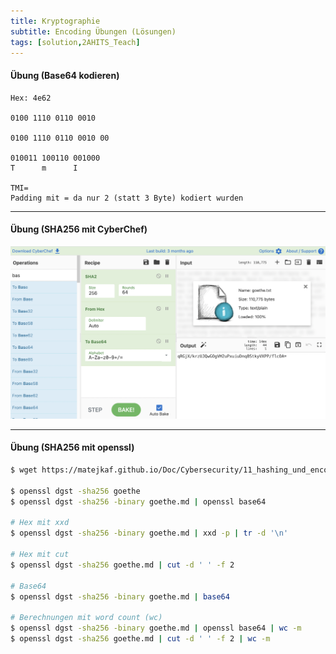 ```yaml
---
title: Kryptographie
subtitle: Encoding Übungen (Lösungen)
tags: [solution,2AHITS_Teach]
---
```




#### Übung (Base64 kodieren)

```
Hex: 4e62

0100 1110 0110 0010

0100 1110 0110 0010 00

010011 100110 001000
T      m      I

TMI=
Padding mit = da nur 2 (statt 3 Byte) kodiert wurden
```



---

#### Übung (SHA256 mit CyberChef)

![image-20210616090129393](fig/image-20210616090129393.png)



---

#### Übung (SHA256 mit openssl)

```bash
$ wget https://matejkaf.github.io/Doc/Cybersecurity/11_hashing_und_encoding/goethe.txt

$ openssl dgst -sha256 goethe
$ openssl dgst -sha256 -binary goethe.md | openssl base64

# Hex mit xxd
$ openssl dgst -sha256 -binary goethe.md | xxd -p | tr -d '\n'

# Hex mit cut
$ openssl dgst -sha256 goethe.md | cut -d ' ' -f 2

# Base64
$ openssl dgst -sha256 -binary goethe.md | base64 

# Berechnungen mit word count (wc)
$ openssl dgst -sha256 -binary goethe.md | openssl base64 | wc -m
$ openssl dgst -sha256 goethe.md | cut -d ' ' -f 2 | wc -m
```



